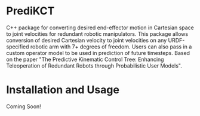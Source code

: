 # PrediKCT

C++ package for converting desired end-effector motion in Cartesian space to joint velocities for redundant robotic manipulators. This package allows conversion of desired Cartesian velocity to joint velocities on any URDF-specified robotic arm with 7+ degrees of freedom. Users can also pass in a custom operator model to be used in prediction of future timesteps. Based on the paper "The Predictive Kinematic Control Tree: Enhancing Teleoperation of Redundant Robots through Probabilistic User Models".

# Installation and Usage
Coming Soon!
